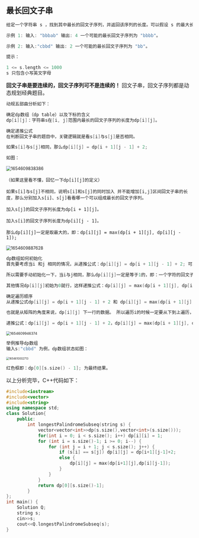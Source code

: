 ## 最长回文子串

```c++
给定一个字符串 s ，找到其中最长的回文子序列，并返回该序列的长度。可以假设 s 的最大长度为 1000 。

示例 1: 输入: "bbbab" 输出: 4 一个可能的最长回文子序列为 "bbbb"。

示例 2: 输入:"cbbd" 输出: 2 一个可能的最长回文子序列为 "bb"。

提示：

1 <= s.length <= 1000
s 只包含小写英文字母
```

 **回文子串是要连续的，回文子序列可不是连续的！** 回文子串，回文子序列都是动态规划经典题目。 

```c++
动规五部曲分析如下：

确定dp数组（dp table）以及下标的含义
dp[i][j]：字符串s在[i, j]范围内最长的回文子序列的长度为dp[i][j]。

确定递推公式
在判断回文子串的题目中，关键逻辑就是看s[i]与s[j]是否相同。

如果s[i]与s[j]相同，那么dp[i][j] = dp[i + 1][j - 1] + 2;

如图：
```

<img src="C:%5CUsers%5C35113%5CAppData%5CRoaming%5CTypora%5Ctypora-user-images%5C1654609838386.png" alt="1654609838386" style="zoom:80%;" />

```out
（如果这里看不懂，回忆一下dp[i][j]的定义）

如果s[i]与s[j]不相同，说明s[i]和s[j]的同时加入 并不能增加[i,j]区间回文子串的长度，那么分别加入s[i]、s[j]看看哪一个可以组成最长的回文子序列。

加入s[j]的回文子序列长度为dp[i + 1][j]。

加入s[i]的回文子序列长度为dp[i][j - 1]。

那么dp[i][j]一定是取最大的，即：dp[i][j] = max(dp[i + 1][j], dp[i][j - 1]);
```

<img src="C:%5CUsers%5C35113%5CAppData%5CRoaming%5CTypora%5Ctypora-user-images%5C1654609887628.png" alt="1654609887628" style="zoom:80%;" />

```c++
dp数组如何初始化
首先要考虑当i 和j 相同的情况，从递推公式：dp[i][j] = dp[i + 1][j - 1] + 2; 可以看出 递推公式是计算不到 i 和j相同时候的情况。

所以需要手动初始化一下，当i与j相同，那么dp[i][j]一定是等于1的，即：一个字符的回文子序列长度就是1。

其他情况dp[i][j]初始为0就行，这样递推公式：dp[i][j] = max(dp[i + 1][j], dp[i][j - 1]); 中dp[i][j]才不会被初始值覆盖。
```

```c++
确定遍历顺序
从递推公式dp[i][j] = dp[i + 1][j - 1] + 2 和 dp[i][j] = max(dp[i + 1][j], dp[i][j - 1]) 可以看出，dp[i][j]是依赖于dp[i + 1][j - 1] 和 dp[i + 1][j]，

也就是从矩阵的角度来说，dp[i][j] 下一行的数据。 所以遍历i的时候一定要从下到上遍历，这样才能保证，下一行的数据是经过计算的。

递推公式：dp[i][j] = dp[i + 1][j - 1] + 2，dp[i][j] = max(dp[i + 1][j], dp[i][j - 1]) 分别对应着下图中的红色箭头方向，如图：
```

<img src="C:%5CUsers%5C35113%5CAppData%5CRoaming%5CTypora%5Ctypora-user-images%5C1654609946374.png" alt="1654609946374" style="zoom: 67%;" />

```c++
举例推导dp数组
输入s:"cbbd" 为例，dp数组状态如图：
```

<img src="C:%5CUsers%5C35113%5CAppData%5CRoaming%5CTypora%5Ctypora-user-images%5C1654610002713.png" alt="1654610002713" style="zoom:50%;" />

```c++
红色框即：dp[0][s.size() - 1]; 为最终结果。
```

以上分析完毕，C++代码如下：

```c++
#include<iostream>
#include<vector>
#include<string>
using namespace std;
class Solution{
	public:
		int longestPalindromeSubseq(string s) {
			vector<vector<int>>dp(s.size(),vector<int>(s.size()));
			for(int i = 0; i < s.size(); i++) dp[i][i] = 1;
			for (int i = s.size()-1; i >= 0; i--) {
				for (int j = i + 1; j < s.size(); j++) {
					if (s[i] == s[j]) dp[i][j] = dp[i+1][j-1]+2;
					else {
						dp[i][j] = max(dp[i+1][j],dp[i][j-1]);
					}
				}
			}
			return dp[0][s.size()-1];
		}
};
int main() {
	Solution Q;
	string s;
	cin>>s;
	cout<<Q.longestPalindromeSubseq(s);
}
```

